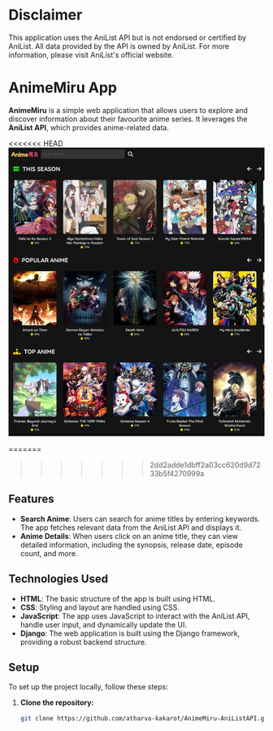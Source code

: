 # Disclaimer
This application uses the AniList API but is not endorsed or certified by AniList. All data provided by the API is owned by AniList. For more information, please visit AniList's official website.

# AnimeMiru App
**AnimeMiru** is a simple web application that allows users to explore and discover information about their favourite anime series. It leverages the **AniList API**, which provides anime-related data.

<<<<<<< HEAD
![AnimeMiru App](screenshot/screenshot.jpeg)

=======
>>>>>>> 2dd2adde1dbff2a03cc620d9d7233b5f4270999a
## Features

- **Search Anime**: Users can search for anime titles by entering keywords. The app fetches relevant data from the AniList API and displays it.
- **Anime Details**: When users click on an anime title, they can view detailed information, including the synopsis, release date, episode count, and more.

## Technologies Used

- **HTML**: The basic structure of the app is built using HTML.
- **CSS**: Styling and layout are handled using CSS.
- **JavaScript**: The app uses JavaScript to interact with the AniList API, handle user input, and dynamically update the UI.
- **Django**: The web application is built using the Django framework, providing a robust backend structure.

## Setup

To set up the project locally, follow these steps:

1. **Clone the repository:**

   ```bash
   git clone https://github.com/atharva-kakarot/AnimeMiru-AniListAPI.git
